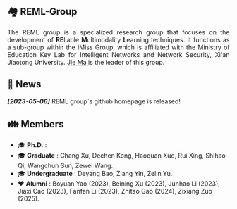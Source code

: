 ## 🏘️ REML-Group

<p align='justify'>The REML group is a specialized research group that focuses on the development of <strong>RE</strong>liable <strong>M</strong>ultimodality <strong>L</strong>earning techniques. It functions as a sub-group within the iMiss Group, which is affiliated with the Ministry of Education Key Lab for Intelligent Networks and Network Security, Xi'an Jiaotong University. <a href="https://dr-majie.github.io/"> Jie Ma </a> is the leader of this group. </p>

## 📰 News

**_[2023-05-06]_** REML group`s github homepage is released!

## 👪 Members
* 🎓 __Ph.D.__ : 
* 🎓 __Graduate__ :  Chang Xu, Dechen Kong, Haoquan Xue, Rui Xing, Shihao Qi, Wangchun Sun, Zewei Wang.
* 🎓 __Undergraduate__ : Deyang Bao, Ziang Yin, Zelin Yu.
* ❤️ __Alumni__ : Boyuan Yao (2023), Beining Xu (2023), Junhao Li (2023), Jiaxi Cao (2023), Fanfan Li (2023), Zhitao Gao (2024), Zixiang Zuo (2025).

